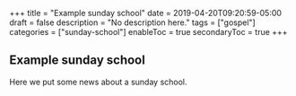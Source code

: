+++
title = "Example sunday school"
date = 2019-04-20T09:20:59-05:00
draft = false
description = "No description here."
tags = ["gospel"]
categories = ["sunday-school"]
enableToc = true
secondaryToc = true
+++

## Example sunday school

Here we put some news about a sunday school.